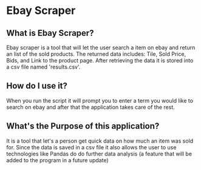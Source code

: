 # Ebay Scraper

## What is Ebay Scraper?
Ebay scraper is a tool that will let the user search a item on ebay and return an list of the sold products. The returned data includes: Tile, Sold Price, Bids, and Link to the product page. After retrieving the data it is stored into a csv file named 'results.csv'. 

## How do I use it?
When you run the script it will prompt you to enter a term you would like to search on ebay and after that the application takes care of the rest.

## What's the Purpose of this application?
It is a tool that let's a person get quick data on how much an item was sold for. Since the data is saved in a csv file it also allows the user to use technologies like Pandas do do further data analysis (a feature that will be added to the program in a future update)
